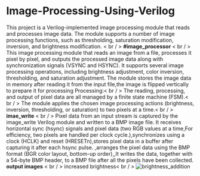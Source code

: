 # Image-Processing-Using-Verilog
This project is a Verilog-implemented image processing module that reads and processes image data. The module supports a number of image processing functions, such as thresholding, saturation modification, inversion, and brightness modification. < br / >
**#image_processor** < br / >
This image processing module that reads an image from a file, processes it pixel by pixel, and outputs the processed image data along with synchronization signals (VSYNC and HSYNC). It supports several image processing operations, including brightness adjustment, color inversion, thresholding, and saturation adjustment.
The module stores the image data in memory after reading it from the input file,the image is flipped vertically to prepare it for processing
Processing:< br / >
The reading, processing, and output of pixel data are all managed by a finite state machine (FSM).< br / >
The module applies the chosen image processing actions (brightness, inversion, thresholding, or saturation) to two pixels at a time.< br / >
**imae_write** < br / >
Pixel data from an input stream is captured by the image_write Verilog module and written to a BMP image file.
It receives horizontal sync (hsync) signals and pixel data (two RGB values at a time,For efficiency, two pixels are handled per clock cycle.),synchronizes using a clock (HCLK) and reset (HRESETn),stores pixel data in a buffer after capturing it after each hsync pulse.
,arranges the pixel data using the BMP format (BGR color layout, bottom-up order),,It writes the data, together with a 54-byte BMP header, to a BMP file after all the pixels have been collected.
**output images** < br / >
increased brightness< br / >
![brightness_addition](https://github.com/user-attachments/assets/883b251c-ea71-434f-8639-ebd6484e32c9)


